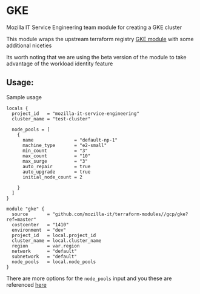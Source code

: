 # GKE
Mozilla IT Service Engineering team module for creating a GKE cluster

This module wraps the upstream terraform registry [GKE module](https://registry.terraform.io/modules/terraform-google-modules/kubernetes-engine/google/) with some additional niceties

Its worth noting that we are using the beta version of the module to take advantage of the workload identity feature

## Usage:
Sample usage

```hcl
locals {
  project_id   = "mozilla-it-service-engineering"
  cluster_name = "test-cluster"

  node_pools = [
    {
      name               = "default-np-1"
      machine_type       = "e2-small"
      min_count          = "3"
      max_count          = "10"
      max_surge          = "3"
      auto_repair        = true
      auto_upgrade       = true
      initial_node_count = 2

    }
  ]
}

module "gke" {
  source       = "github.com/mozilla-it/terraform-modules//gcp/gke?ref=master"
  costcenter   = "1410"
  environment  = "dev"
  project_id   = local.project_id
  cluster_name = local.cluster_name
  region       = var.region
  network      = "default"
  subnetwork   = "default"
  node_pools   = local.node_pools
}
```

There are more options for the `node_pools` input and you these are referenced [here](https://github.com/terraform-google-modules/terraform-google-kubernetes-engine#node_pools-variable)
